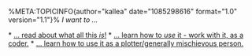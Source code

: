 %META:TOPICINFO{author=\"kallea\" date=\"1085298616\" format=\"1.0\"
version=\"1.1\"}% *I want to \...*

\* [\... read about what all this *is*!](NIPWarmUpWhatIsNIP) \* [\...
learn how to *use* it - work with it, as a coder.](NIPWarmUpHowWork) \*
[\... learn how to use it as a plotter/generally mischievous
person.](NIPWarmUpHowUse)
